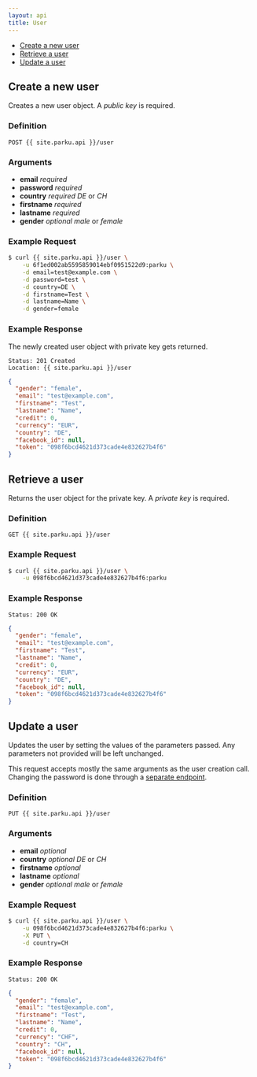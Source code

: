 ```yaml
---
layout: api
title: User
---
```


* [Create a new user](#create)
* [Retrieve a user](#retrieve)
* [Update a user](#update)

## <a name="create"></a>Create a new user

Creates a new user object. A _public key_ is required.

### Definition

```nginx
POST {{ site.parku.api }}/user
```

### Arguments

* __email__ _required_
* __password__ _required_
* __country__ _required_
  _DE_ or _CH_
* __firstname__ _required_
* __lastname__ _required_
* __gender__ _optional_
  _male_ or _female_

### Example Request

```sh
$ curl {{ site.parku.api }}/user \
    -u 6f1ed002ab5595859014ebf0951522d9:parku \
    -d email=test@example.com \
    -d password=test \
    -d country=DE \
    -d firstname=Test \
    -d lastname=Name \
    -d gender=female
```

### Example Response

The newly created user object with private key gets returned.

```nginx
Status: 201 Created
Location: {{ site.parku.api }}/user
```

```json
{
  "gender": "female",
  "email": "test@example.com",
  "firstname": "Test",
  "lastname": "Name",
  "credit": 0,
  "currency": "EUR",
  "country": "DE",
  "facebook_id": null,
  "token": "098f6bcd4621d373cade4e832627b4f6"
}
```


## <a name="retrieve"></a>Retrieve a user

Returns the user object for the private key. A _private key_ is required.

### Definition

```nginx
GET {{ site.parku.api }}/user
```

### Example Request

```sh
$ curl {{ site.parku.api }}/user \
    -u 098f6bcd4621d373cade4e832627b4f6:parku
```

### Example Response

```nginx
Status: 200 OK
```

```json
{
  "gender": "female",
  "email": "test@example.com",
  "firstname": "Test",
  "lastname": "Name",
  "credit": 0,
  "currency": "EUR",
  "country": "DE",
  "facebook_id": null,
  "token": "098f6bcd4621d373cade4e832627b4f6"
}
```


## <a name="update"></a>Update a user

Updates the user by setting the values of the parameters passed. Any parameters not provided will be left unchanged.

This request accepts mostly the same arguments as the user creation call. Changing the password is done through a [separate endpoint][password].

### Definition

````nginx
PUT {{ site.parku.api }}/user
````

### Arguments

* __email__ _optional_
* __country__ _optional_
  _DE_ or _CH_
* __firstname__ _optional_
* __lastname__ _optional_
* __gender__ _optional_
  _male_ or _female_

### Example Request

```sh
$ curl {{ site.parku.api }}/user \
    -u 098f6bcd4621d373cade4e832627b4f6:parku \
    -X PUT \
    -d country=CH
```

### Example Response

```nginx
Status: 200 OK
```

```json
{
  "gender": "female",
  "email": "test@example.com",
  "firstname": "Test",
  "lastname": "Name",
  "credit": 0,
  "currency": "CHF",
  "country": "CH",
  "facebook_id": null,
  "token": "098f6bcd4621d373cade4e832627b4f6"
}
```

  [password]: /api/password/
